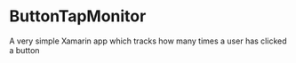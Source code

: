 # ButtonTapMonitor
A very simple Xamarin app which tracks how many times a user has clicked a button
